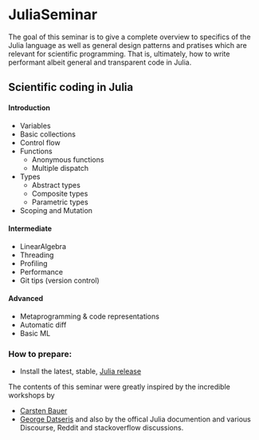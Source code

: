 # JuliaSeminar

The goal of this seminar is to give a complete overview to specifics of the Julia language as well as general design patterns and pratises which are relevant for scientific programming. That is, ultimately, how to write performant albeit general and transparent code in Julia.

## Scientific coding in Julia

#### Introduction
  - Variables
  - Basic collections
  - Control flow
  - Functions
    - Anonymous functions
    - Multiple dispatch
  - Types
    - Abstract types
    - Composite types
    - Parametric types
  - Scoping and Mutation
  
#### Intermediate
  - LinearAlgebra
  - Threading
  - Profiling
  - Performance
  - Git tips (version control)
  
#### Advanced
  - Metaprogramming & code representations
  - Automatic diff
  - Basic ML

### How to prepare:
* Install the latest, stable, [Julia release](https://julialang.org/downloads/)

The contents of this seminar were greatly inspired by the incredible workshops by
  - [Carsten Bauer](https://github.com/crstnbr)
  - [George Datseris](https://github.com/Datseris)
and also by the offical Julia documention and various Discourse, Reddit and stackoverflow discussions.
